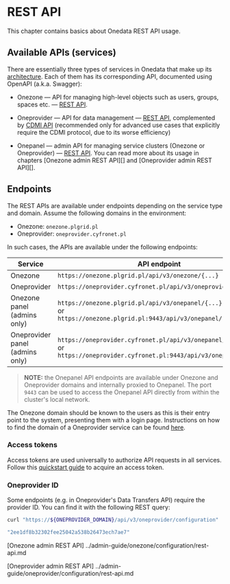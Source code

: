 # REST API

This chapter contains basics about Onedata REST API usage.

## Available APIs (services)

There are essentially three types of services in Onedata that make up its [architecture][1].
Each of them has its corresponding API, documented using OpenAPI (a.k.a. Swagger):

* Onezone — API for managing high-level objects such as users, groups, spaces etc. —
  [REST API][2].

* Oneprovider — API for data management — [REST API][3],
  complemented by [CDMI API][4] (recommended only for advanced use cases
  that explicitly require the CDMI protocol, due to its worse efficiency)

* Onepanel — admin API for managing service clusters (Onezone or Oneprovider) —
  [REST API][5]. You can read more about its usage in chapters
  [Onezone admin REST API][] and [Oneprovider admin REST API][].

## Endpoints

The REST APIs are available under endpoints depending on the service type and domain.
Assume the following domains in the environment:

* Onezone: `onezone.plgrid.pl`
* Oneprovider: `oneprovider.cyfronet.pl`

In such cases, the APIs are available under the following endpoints:

| Service                         | API endpoint                                                                                                                          |
| ------------------------------- | ------------------------------------------------------------------------------------------------------------------------------------- |
| Onezone                         | `https://onezone.plgrid.pl/api/v3/onezone/{...}`                                                                                      |
| Oneprovider                     | `https://oneprovider.cyfronet.pl/api/v3/oneprovider/{...}`                                                                            |
| Onezone panel (admins only)     | `https://onezone.plgrid.pl/api/v3/onepanel/{...}` <br /> or <br /> `https://onezone.plgrid.pl:9443/api/v3/onepanel/{...}`             |
| Oneprovider panel (admins only) | `https://oneprovider.cyfronet.pl/api/v3/onepanel/{...}` <br /> or <br /> `https://oneprovider.cyfronet.pl:9443/api/v3/onepanel/{...}` |

> **NOTE:** the Onepanel API endpoints are available under Onezone and Oneprovider
> domains and internally proxied to Onepanel. The port `9443` can be used to
> access the Onepanel API directly from within the cluster's local network.

The Onezone domain should be known to the users as this is their entry point
to the system, presenting them with a login page. Instructions on how to find
the domain of a Oneprovider service can be found [here][6].

### Access tokens

Access tokens are used universally to authorize API requests in all services.
Follow this [quickstart guide][7] to acquire an access token.

### Oneprovider ID

Some endpoints (e.g. in Oneprovider's Data Transfers API) require the provider
ID. You can find it with the following REST query:

```bash
curl "https://${ONEPROVIDER_DOMAIN}/api/v3/oneprovider/configuration" | jq .providerId

"2ee1df8b32302fee25042a538b26473ech7ae7"
```

<!-- references -->

[1]: ../intro.md#architecture

[2]: https://onedata.org/#/home/api/stable/onezone

[3]: https://onedata.org/#/home/api/stable/oneprovider

[4]: cdmi.md

[5]: https://onedata.org/#/home/api/stable/onepanel

[Onezone admin REST API] ../admin-guide/onezone/configuration/rest-api.md

[Oneprovider admin REST API] ../admin-guide/oneprovider/configuration/rest-api.md

[6]: data.md#oneprovider-domain

[7]: ./tokens.md#access-token-quickstart

